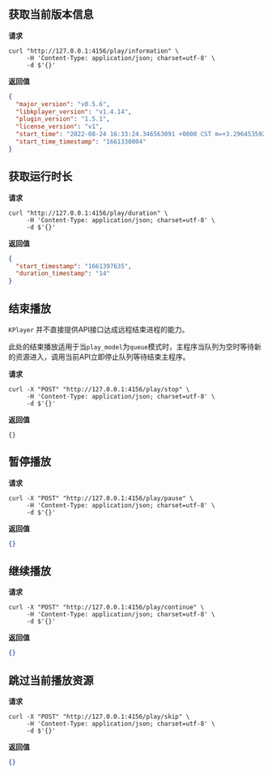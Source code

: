 ## 获取当前版本信息

**请求**

```shell
curl "http://127.0.0.1:4156/play/information" \
     -H 'Content-Type: application/json; charset=utf-8' \
     -d $'{}'
```

**返回值**

```json
{
  "major_version": "v0.5.6",
  "libkplayer_version": "v1.4.14",
  "plugin_version": "1.5.1",
  "license_version": "v1",
  "start_time": "2022-08-24 16:33:24.346563091 +0800 CST m=+3.296453592",
  "start_time_timestamp": "1661330004"
}
```



## 获取运行时长

**请求**

```shell
curl "http://127.0.0.1:4156/play/duration" \
     -H 'Content-Type: application/json; charset=utf-8' \
     -d $'{}'
```

**返回值**

```json
{
  "start_timestamp": "1661397635",
  "duration_timestamp": "14"
}
```



## 结束播放

`KPlayer` 并不直接提供API接口达成远程结束进程的能力。

此处的结束播放适用于当`play_model`为`queue`模式时，主程序当队列为空时等待新的资源进入，调用当前API立即停止队列等待结束主程序。

**请求**

```shell
curl -X "POST" "http://127.0.0.1:4156/play/stop" \
     -H 'Content-Type: application/json; charset=utf-8' \
     -d $'{}'
```

**返回值**

```shell
{}
```





## 暂停播放

**请求**

```shell
curl -X "POST" "http://127.0.0.1:4156/play/pause" \
     -H 'Content-Type: application/json; charset=utf-8' \
     -d $'{}'
```

**返回值**

```json
{}
```



## 继续播放

**请求**

```shell
curl -X "POST" "http://127.0.0.1:4156/play/continue" \
     -H 'Content-Type: application/json; charset=utf-8' \
     -d $'{}'
```

**返回值**

```json
{}
```



## 跳过当前播放资源

**请求**

```shell
curl -X "POST" "http://127.0.0.1:4156/play/skip" \
     -H 'Content-Type: application/json; charset=utf-8' \
     -d $'{}'
```

**返回值**

```json
{}
```
